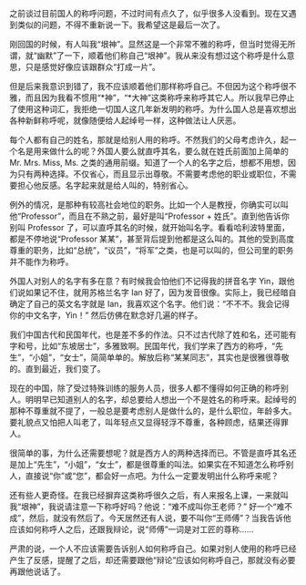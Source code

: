 之前谈过目前国人的称呼问题，不过时间有点久了，似乎很多人没看到。现在又遇到类似的问题，不得不重新说一下。我希望这是最后一次了。

刚回国的时候，有人叫我“垠神”。显然这是一个非常不雅的称呼，但当时觉得无所谓，就“幽默”了一下，顺着他们称自己“垠神”。我从来没有想过这个称呼是什么意思，只是感觉好像应该跟群众“打成一片”。

但是后来我意识到错了，我不应该顺着他们那样称呼自己。不但因为这个称呼很不雅，而且因为我看不惯用“*神”，“*大神”这类称呼来称呼其它人。所以我早已停止了使用这种词汇，我拒绝一切国人这几年新发明的称呼。为什么国人总是喜欢想出各种新鲜称呼呢，就像随便给人起绰号一样，这种做法让人厌恶。

每个人都有自己的姓名，那就是给别人用的称呼。不然我们的父母考虑许久，起一个名是用来做什么的呢？外国人要么就直呼其名，要么就在姓氏前面加上简单的 Mr. Mrs. Miss, Ms. 之类的通用前缀。知道了一个人的名字之后，想都不用想，因为只有两种选择。不仅省心，而且显示出尊敬。不需要考虑他的职业或职位，不需要担心他反感。名字起来就是给人叫的，特别省心。

例外的情况，是那种有较高社会地位的职务。比如一个人是教授，你确实可以叫他“Professor”，而且在不熟之前，最好是叫“Professor + 姓氏”。直到他告诉你别叫 Professor 了，可以直呼其名的时候，就开始叫名字。看看哈利波特里面，都是不停地说“Professor 某某”，甚至背后提到他都是这么叫的。其他的受到高度尊重的职务，比如“总统”，“议员”，“将军”之类，也是可以叫的，但公司里的职务并不能作为称呼。

外国人对别人的名字有多在意？有时候我会怕他们不记得我的拼音名字 Yin，跟他们说如果记不住，就用苏格兰名字 Ian 好了，因为发音很像。实际上，我已经暗自确定了自己的英文名字就是 Ian，我喜欢这个名字。他们说：“不不不。我会记得你的中文名字，Yin！” 然后仿佛在默念好几遍的样子。

我们中国古代和民国年代，也是差不多的作法。只不过古代除了姓和名，还可能有字和号，比如“东坡居士”，多雅致啊。民国年代，我们学来了西方的称呼，“先生”，“小姐”，“女士”，简简单单的。解放后称“某某同志”，其实也是很雅很尊敬的。直到最近，我们变了。

现在的中国，除了受过特殊训练的服务人员，很多人都不懂得如何正确的称呼别人。明明早已知道别人的名字，却总要给人想出一个不是姓名的称呼来。起绰号的那种不尊重就不提了，一般总是要考虑别人是做什么的，是什么职位，年龄多大。要礼貌点又怕把人叫老了，叫年轻点又显得轻浮不尊重，各种顾虑，结果还得罪人。

很简单的事，为什么还需要想呢？就是西方人的两种选择而已。不管是直呼其名还是加上“先生”，“小姐”，“女士”，都是很尊重的叫法。如果实在不知道怎么称呼别人，直接说“你”或“您”，都会好一点吧。为什么一定要发明出什么称呼来呢？

还有些人更奇怪。在我已经摒弃这类称呼很久之后，有人来报名上课，一来就叫我“垠神”，我说请注意一下称呼好吗？他说：“难不成叫你王老师？” 好一个“难不成”，然后，就没有然后了。今天居然还有人说，要不叫你“王师傅”？当我告诉他应该如何称呼人之后，还跟我辩论，说“师傅”一词是对工匠的尊称……

严肃的说，一个人不应该需要告诉别人如何称呼自己。如果对别人使用的称呼已经产生了反感，提醒了之后，却还需要跟他“辩论”应该如何称呼自己，那就没有必要再跟他说话了。

